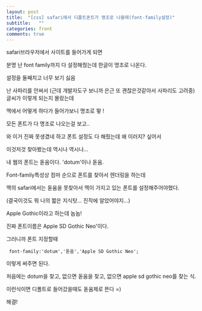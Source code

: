 ```yaml
---
layout: post
title:  "[css] safari에서 디폴트폰트가 명조로 나올때(font-family설정)"
subtitle:   ""
categories: front 
comments: true
---
```




safari브라우저에서 사이트를 들어가게 되면

분명 난 font family까지 다 설정해줬는데 한글이 명조로 나온다.

설정을 둘째치고 너무 보기 싫음

난 사파리를 안써서 (근데 개발자도구 보니까 은근 또 괜찮은것같아서 사파리도 고려중) 글씨가 이렇게 되는지 몰랐는데

맥에서 어떻게 하다가 들어가보니 명조로 뙇 !

모든 폰트가 다 명조로 나오는걸 보고..

와 이거 진짜 못생겼네 하고 폰트 설정도 다 해줬는데 왜 이러지? 싶어서

이것저것 찾아봤는데 역시나 역시나...

내 웹의 폰트는 돋움이다. 'dotum'이나 돋움.

Font-family특성상 컴마 순으로 폰트를 찾아서 렌더링을 하는데

맥의 safari에서는 돋움을 못찾아서 맥이 가지고 있는 폰트를 설정해주어야했다.

(결국이것도 뭐 나의 짧은 지식탓... 진작에 알았어야지...)

Apple Gothic이라고 하는데 놉놉!

진짜 폰트이름은 Apple SD Gothic Neo'이다.

그러니까 폰트 지정할때

` font-family:'dotum','돋움','Apple SD Gothic Neo';`

이렇게 써주면 된다.

처음에는 dotum을 찾고, 없으면 돋움을 찾고, 없으면 apple sd gothic neo를 찾는 식.



이런식이면 디폴트로 들어갔을때도 돋움체로 뜬다 =) 

해결!









